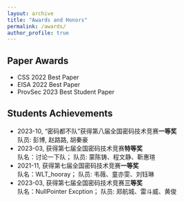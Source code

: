 ```yaml
---
layout: archive
title: "Awards and Honors"
permalink: /awards/
author_profile: true
---
```


## Paper Awards

 - CSS 2022 Best Paper  
 - EISA 2022 Best Paper  
 - ProvSec 2023 Best Student Paper

## Students Achievements

- <i class="fa-sharp fa-regular fa-award" ></i>
2023-10, “密码都不队”获得第八届全国密码技术竞赛**一等奖**  
队员: 彭博, 赵路路, 胡秦豪  
- <i class="fa-sharp fa-regular fa-award" ></i>
2023-03, 获得第七届全国密码技术竞赛**特等奖**  
队名：讨论一下队；    队员: 蒙陈铸、程文静、靳惠瑄  
- <i class="fa-sharp fa-regular fa-award" ></i>
2021-11, 获得第七届全国密码技术竞赛**一等奖**  
队名：WLT_hooray；      队员: 韦薇、童亦雯、刘钰琳
- <i class="fa-sharp fa-regular fa-award" ></i>
2023-03, 获得第七届全国密码技术竞赛**三等奖**  
队名：NullPointer Excption；      队员: 郑航城、雷斗威、黄俊
